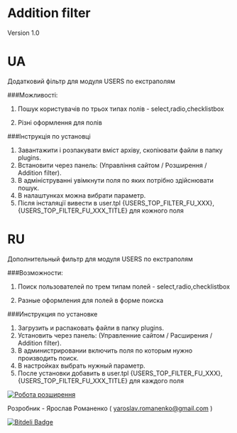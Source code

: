Addition filter
==============
Version 1.0

UA
==============

Додатковий фільтр для модуля USERS по екстраполям

###Можливості:

1. Пошук користувачів по трьох типах полів - select,radio,checklistbox

2. Різні оформлення для полів


###Інструкція по установці 

1. Завантажити і розпакувати вміст архіву, скопіювати файли в папку plugins. 
2. Встановити через панель: (Управління сайтом / Розширення / Addition filter).
3. В адмініструванні увімкнути поля по яких потрібно здійснювати пошук.
4. В налаштунках можна вибрати параметр.
5. Після інсталяції вивести в user.tpl {USERS_TOP_FILTER_FU_XXX}, {USERS_TOP_FILTER_FU_XXX_TITLE} для кожного поля


RU
==============

Дополнительный фильтр для модуля USERS по екстраполям

###Возможности:

1. Поиск пользователей по трем типам полей - select,radio,checklistbox

2. Разные оформления для полей в форме поиска

###Инструкция по уcтановке 

1. Загрузить и распаковать файли в папку plugins. 
2. Установить через панель: (Управленние сайтом / Расширения / Addition filter).
3. В администрировании включить поля по которым нужно производить поиск.
4. В настройках  выбрать нужный параметр.
5. После установки добавить в user.tpl {USERS_TOP_FILTER_FU_XXX}, {USERS_TOP_FILTER_FU_XXX_TITLE} для каждого поля
 
[![Робота розширення](http://img.youtube.com/vi/WtCJQUBhgnw/0.jpg)](https://www.youtube.com/watch?v=WtCJQUBhgnw)

Розробник - Ярослав Романенко ( yaroslav.romanenko@gmail.com )

[![Bitdeli Badge](https://d2weczhvl823v0.cloudfront.net/CrazyFreeMan/cot-filterforuser/trend.png)](https://bitdeli.com/free "Bitdeli Badge")
